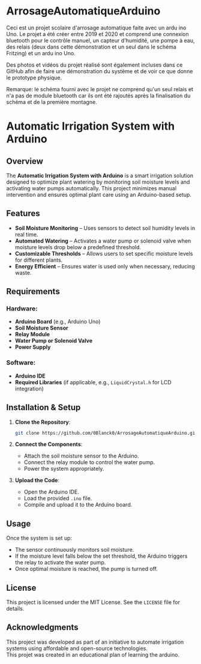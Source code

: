 # ArrosageAutomatiqueArduino

Ceci est un projet scolaire d'arrosage automatique faite avec un ardu ino Uno.
Le projet a été créer entre 2019 et 2020 et comprend une connexion bluetooth pour le contrôle manuel, un capteur d'humidité, une pompe à eau, des relais (deux dans cette démonstration et un seul dans le schéma Fritzing) et un ardu ino Uno.

Des photos et vidéos du projet réalisé sont également incluses dans ce GitHub afin de faire une démonstration du système et de voir ce que donne le prototype physique.

Remarque: le schéma fourni avec le projet ne comprend qu'un seul relais et n'a pas de module bluetooth car ils ont été rajoutés après la finalisation du schéma et de la première montagne.

# Automatic Irrigation System with Arduino

## Overview
The **Automatic Irrigation System with Arduino** is a smart irrigation solution designed to optimize plant watering by monitoring soil moisture levels and activating water pumps automatically. This project minimizes manual intervention and ensures optimal plant care using an Arduino-based setup.

## Features
- **Soil Moisture Monitoring** – Uses sensors to detect soil humidity levels in real time.
- **Automated Watering** – Activates a water pump or solenoid valve when moisture levels drop below a predefined threshold.
- **Customizable Thresholds** – Allows users to set specific moisture levels for different plants.
- **Energy Efficient** – Ensures water is used only when necessary, reducing waste.

## Requirements
### Hardware:
- **Arduino Board** (e.g., Arduino Uno)
- **Soil Moisture Sensor**
- **Relay Module**
- **Water Pump or Solenoid Valve**
- **Power Supply**

### Software:
- **Arduino IDE**
- **Required Libraries** (if applicable, e.g., `LiquidCrystal.h` for LCD integration)

## Installation & Setup
1. **Clone the Repository**:
   ```bash
   git clone https://github.com/0Blanck0/ArrosageAutomatiqueArduino.git
   ```
   
2. **Connect the Components**:
   - Attach the soil moisture sensor to the Arduino.
   - Connect the relay module to control the water pump.
   - Power the system appropriately.
     
3. **Upload the Code**:
   - Open the Arduino IDE.
   - Load the provided `.ino` file.
   - Compile and upload it to the Arduino board.

## Usage
Once the system is set up:
- The sensor continuously monitors soil moisture.
- If the moisture level falls below the set threshold, the Arduino triggers the relay to activate the water pump.
- Once optimal moisture is reached, the pump is turned off.

## License
This project is licensed under the MIT License. See the `LICENSE` file for details.

## Acknowledgments
This project was developed as part of an initiative to automate irrigation systems using affordable and open-source technologies.   
This projet was created in an educational plan of learning the arduino.

